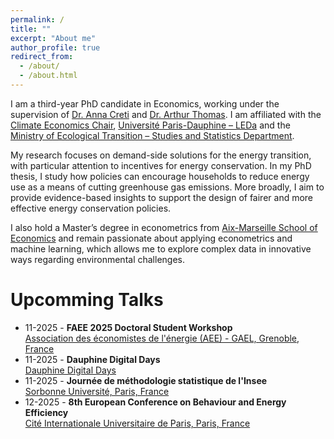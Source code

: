 ```yaml
---
permalink: /
title: ""
excerpt: "About me"
author_profile: true
redirect_from: 
  - /about/
  - /about.html
---
```

I am a third-year PhD candidate in Economics, working under the supervision of [Dr. Anna Creti](https://cgemp.dauphine.fr/fileadmin/mediatheque/centres/cgemp/CV/CV_2022/CV_Anna_Creti.pdf) and [Dr. Arthur Thomas](https://arthurthomaseconometrics.github.io/). I am affiliated with the [Climate Economics Chair](https://www.chaireeconomieduclimat.org/en/thesis/measuring-and-evaluating-sufficiency-and-efficiency-in-french-residential-energy-consumption-marie-bruguet/), [Université Paris-Dauphine – LEDa](https://leda.dauphine.fr/) and  the [Ministry of Ecological Transition – Studies and Statistics Department](https://www.statistiques.developpement-durable.gouv.fr/english-contents).

My research focuses on demand-side solutions for the energy transition, with particular attention to incentives for energy conservation. In my PhD thesis, I study how policies can encourage households to reduce energy use as a means of cutting greenhouse gas emissions. More broadly, I aim to provide evidence-based insights to support the design of fairer and more effective energy conservation policies. 

I also hold a Master’s degree in econometrics from [Aix-Marseille School of Economics](https://www.amse-aixmarseille.fr/fr) and remain passionate about applying econometrics and machine learning,  which allows me to explore complex data in innovative ways regarding environmental challenges. 
  
Upcomming Talks
======
* 11-2025 - **FAEE 2025 Doctoral Student Workshop**\
  [Association des économistes de l'énergie (AEE) - GAEL, Grenoble, France](https://www.faee.fr/en/89/conf/364)
* 11-2025 - **Dauphine Digital Days**\
  [Dauphine Digital Days](https://dauphine.psl.eu/dauphine/media-et-communication/article/presentation-des-posters-scientifiques-par-les-doctorants)
* 11-2025 -  **Journée de méthodologie statistique de l'Insee**\
   [Sorbonne Université, Paris, France](https://journees-methodologie-statistique.insee.net/)
* 12-2025 -  **8th European Conference on Behaviour and Energy Efficiency**\
   [Cité Internationale Universitaire de Paris, Paris, France](https://www.innoverpourlatransitionecologique.fr/fr/challenges/behave-2025?lang=en)
